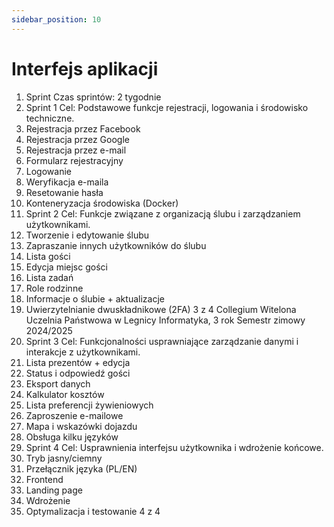 ```yaml
---
sidebar_position: 10
---
```

# Interfejs aplikacji
1. Sprint
Czas sprintów: 2 tygodnie
1. Sprint 1
Cel: Podstawowe funkcje rejestracji, logowania i środowisko
techniczne.
1. Rejestracja przez Facebook
2. Rejestracja przez Google
3. Rejestracja przez e-mail
4. Formularz rejestracyjny
5. Logowanie
6. Weryfikacja e-maila
7. Resetowanie hasła
8. Konteneryzacja środowiska (Docker)
2. Sprint 2
Cel: Funkcje związane z organizacją ślubu i zarządzaniem
użytkownikami.
1. Tworzenie i edytowanie ślubu
2. Zapraszanie innych użytkowników do ślubu
3. Lista gości
4. Edycja miejsc gości
5. Lista zadań
6. Role rodzinne
7. Informacje o ślubie + aktualizacje
8. Uwierzytelnianie dwuskładnikowe (2FA)
3 z 4
Collegium Witelona Uczelnia Państwowa w Legnicy
Informatyka, 3 rok
Semestr zimowy 2024/2025
3. Sprint 3
Cel: Funkcjonalności usprawniające zarządzanie danymi i
interakcje z użytkownikami.
1. Lista prezentów + edycja
2. Status i odpowiedź gości
3. Eksport danych
4. Kalkulator kosztów
5. Lista preferencji żywieniowych
6. Zaproszenie e-mailowe
7. Mapa i wskazówki dojazdu
8. Obsługa kilku języków
4. Sprint 4
Cel: Usprawnienia interfejsu użytkownika i wdrożenie końcowe.
1. Tryb jasny/ciemny
2. Przełącznik języka (PL/EN)
3. Frontend
4. Landing page
5. Wdrożenie
6. Optymalizacja i testowanie
4 z 4